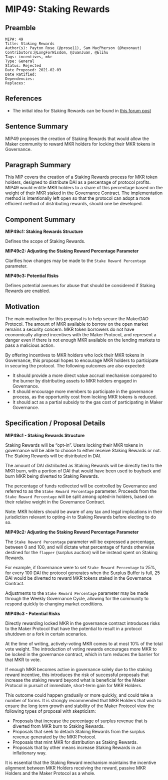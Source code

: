 # MIP49: Staking Rewards

## Preamble

```
MIP#: 49
Title: Staking Rewards
Author(s): Payton Rose (@prose11), Sam MacPherson (@hexonaut)
Contributors:@LongForWisdom, @JuanJuan, @Elihu
Tags: incentives, mkr
Type: General
Status: Rejected
Date Proposed: 2021-02-03
Date Ratified:
Dependencies:
Replaces:
```

## References

* The initial idea for Staking Rewards can be found in [this forum post](https://forum.makerdao.com/t/introducing-dssgovrewards/5394)

## Sentence Summary

MIP49 proposes the creation of Staking Rewards that would allow the Maker community to reward MKR holders for locking their MKR tokens in Governance.

## Paragraph Summary

This MIP covers the creation of a Staking Rewards process for MKR token holders, designed to distribute DAI as a percentage of protocol profits. MIP49 would entitle MKR holders to a share of this percentage based on the weight of their MKR staked in the Governance Contract. The implementation method is intentionally left open so that the protocol can adopt a more efficient method of distributing rewards, should one be developed.

## Component Summary

**MIP49c1: Staking Rewards Structure**

Defines the scope of Staking Rewards.

**MIP49c2: Adjusting the Staking Reward Percentage Parameter**

Clarifies how changes may be made to the `Stake Reward Percentage` parameter. 

**MIP49c3: Potential Risks**

Defines potential avenues for abuse that should be considered if Staking Rewards are enabled.

## Motivation

The main motivation for this proposal is to help secure the MakerDAO Protocol. The amount of MKR available to borrow on the open market remains a security concern. MKR token borrowers do not have economically aligned incentives with the Maker Protocol, and represent a danger even if there is not enough MKR available on the lending markets to pass a malicious action.

By offering incentives to MKR holders who lock their MKR tokens in Governance, this proposal hopes to encourage MKR holders to participate in securing the protocol. The following outcomes are also expected:

* It should provide a more direct value accrual mechanism compared to the burner by distributing assets to MKR holders engaged in Governance.
* It should encourage more members to participate in the governance process, as the opportunity cost from locking MKR tokens is reduced.
* It should act as a partial subsidy to the gas cost of participating in Maker Governance.

## Specification / Proposal Details

**MIP49c1 - Staking Rewards Structure**

Staking Rewards will be “opt-in”. Users locking their MKR tokens in governance will be able to choose to either receive Staking Rewards or not. The Staking Rewards will be distributed in DAI.

The amount of DAI distributed as Staking Rewards will be directly tied to the MKR burn, with a portion of DAI that would have been used to buyback and burn MKR being diverted to Staking Rewards. 

The percentage of funds redirected will be controlled by Governance and referred to as the `Stake Reward Percentage` parameter. Proceeds from the `Stake Reward Percentage` will be split among opted-in holders, based on their relative weight in the Governance Contract.

Note: MKR holders should be aware of any tax and legal implications in their jurisdiction relevant to opting-in to Staking Rewards before electing to do so.

**MIP49c2: Adjusting the Staking Reward Percentage Parameter**

The `Stake Reward Percentage` parameter will be expressed a percentage, between 0 and 100, and will dictate what percentage of funds otherwise destined for the `flapper` (surplus auction) will be instead spent on Staking Rewards.

For example, if Governance were to set `Stake Reward Percentage` to 25%, for every 100 DAI the protocol generates when the Surplus Buffer is full, 25 DAI would be diverted to reward MKR tokens staked in the Governance Contract.

Adjustments to the `Stake Reward Percentage` parameter may be made through the Weekly Governance Cycle, allowing for the community to respond quickly to changing market conditions. 


**MIP49c3 - Potential Risks**

Directly rewarding locked MKR in the governance contract introduces risks to the Maker Protocol that have the potential to result in a protocol shutdown or a fork in certain scenarios.

At the time of writing, actively-voting MKR comes to at most 10% of the total vote weight. The introduction of voting rewards encourages more MKR to be locked in the governance contract, which in turn reduces the barrier for that MKR to vote.

If enough MKR becomes active in governance solely due to the staking reward incentive, this introduces the risk of successful proposals that increase the staking reward beyond what is beneficial for the Maker Protocol in pursuit of immediate, short-term gain for MKR Holders.

This outcome could happen gradually or more quickly, and could take a number of forms. It is strongly recommended that MKR Holders that wish to ensure the long term growth and stability of the Maker Protocol view the following types of proposal with skepticism:

* Proposals that increase the percentage of surplus revenue that is diverted from MKR burn to Staking Rewards.
* Proposals that seek to detach Staking Rewards from the surplus revenue generated by the MKR Protocol.
* Proposals that mint MKR for distribution as Staking Rewards.
* Proposals that by other means increase Staking Rewards in an inflationary way.

It is essential that the Staking Reward mechanism maintains the incentive alignment between MKR Holders receiving the reward, passive MKR Holders and the Maker Protocol as a whole.
